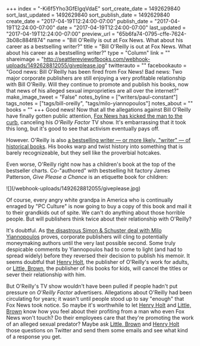 +++
index = "-Ki6f5Yho3GfEIgqVdaE"
sort_create_date = 1492629840
sort_last_updated = 1492629840
sort_publish_date = 1492629840
create_date = "2017-04-19T12:24:00-07:00"
publish_date = "2017-04-19T12:24:00-07:00"
date = "2017-04-19T12:24:00-07:00"
last_updated = "2017-04-19T12:24:00-07:00"
preview_url = "65b6fa74-0795-cffe-7624-3b08c884f874"
name = "Bill O'Reilly is out at Fox News. What about his career as a bestselling writer?"
title = "Bill O'Reilly is out at Fox News. What about his career as a bestselling writer?"
type = "Column"
link = ""
shareimage = "http://seattlereviewofbooks.com/webhook-uploads/1492628812055/giveplease.jpg"
twitterauto = ""
facebookauto = "Good news: Bill O'Reilly has been fired from Fox News! Bad news: Two major corporate publishers are still enjoying a very profitable relationship with Bill O'Reilly. Will they continue to promote and publish his books, now that news of his alleged sexual improprieties are all over the internet?"
make_image_tweet = "False"
notes_byline = ["writers/paul-constant"]
tags_notes = ["tags/bill-oreilly", "tags/milo-yiannopoulos"]
notes_about = ""
books = ""
+++
Good news! Now that all the allegations against Bill O'Reilly have finally gotten public attention, [Fox News has kicked the man to the curb](http://www.latimes.com/business/hollywood/la-fi-ct-oreilly-fired-20170419-story.html), canceling his *O'Reilly Factor* TV show. It's embarrassing that it took this long, but it's good to see that activism eventually pays off.

However. O'Reilly is also [a bestselling writer — or more likely, "writer" — of historical books](http://www.slate.com/articles/arts/books/2015/12/bill_o_reilly_s_killing_reagan_and_his_other_historical_thrillers_reviewed.html). His books warp and twist history into something that is barely recognizeable, but they sell like the proverbial hotcakes.

Even worse, O'Reilly right now has a children's book at the top of the bestseller charts. Co-"authored" with bestselling hit factory James Patterson, *Give Please a Chance* is an etiquette book for children:

<p class="image">![](/webhook-uploads/1492628812055/giveplease.jpg)</p>

Of course, every angry white grandpa in America who is continually enraged by "PC Culture" is now going to buy a copy of this book and mail it to their grandkids out of spite. We can't do anything about those horrible people. But will publishers think twice about their relationship with O'Reilly?

It's doubtful. As [the disastrous Simon & Schuster deal with Milo Yiannopoulos](http://www.seattlereviewofbooks.com/notes/2017/02/21/simon-schuster-finally-cancels-dangerous-by-milo-yiannopoulos/) proves, corporate publishers will cling to potentially moneymaking authors until the very last possible second. Some truly despicable comments by Yiannopoulos had to come to light (and had to spread widely) before they reversed their decision to publish his memoir. It seems doubtful that [Henry Holt](http://us.macmillan.com/author/billoreilly/), the publisher of O'Reilly's work for adults, or [Little, Brown](https://www.hachettebookgroup.com/authors/bill-oreilly-kids/), the publisher of his books for kids, will cancel the titles or sever their relationship with him. 

But O'Reilly's TV show wouldn't have been pulled if people hadn't put pressure on *O'Reilly Factor* advertisers. Allegations about O'Reilly had been circulating for years; it wasn't until people stood up to say "enough" that Fox News took notice. So maybe it's worthwhile to let [Henry Holt](http://us.macmillan.com/henryholt) and [Little, Brown](http://www.littlebrown.com/) know how you feel about their profiting from a man who even Fox News won't touch? Do their employees care that they're promoting the work of an alleged sexual predator? Maybe ask [Little, Brown](https://twitter.com/littlebrown) and [Henry Holt](https://twitter.com/littlebrown) those questions on Twitter and send them some emails and see what kind of a response you get.